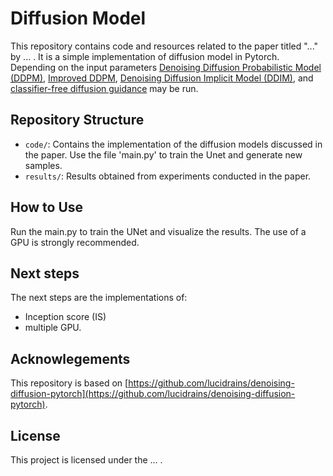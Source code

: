 # Diffusion Model
This repository contains code and resources related to the paper titled "..." by ... .
It is a simple implementation of diffusion model in  Pytorch. Depending on the input parameters <a href="https://arxiv.org/abs/2006.11239">Denoising Diffusion Probabilistic Model (DDPM)</a>, <a href="https://arxiv.org/abs/2102.09672">Improved DDPM</a>, <a href="https://arxiv.org/abs/2010.02502">Denoising Diffusion Implicit Model (DDIM)</a>, and <a href="https://arxiv.org/abs/2207.12598">classifier-free diffusion guidance</a> may be run.

## Repository Structure

- `code/`: Contains the implementation of the diffusion models discussed in the paper. Use the file 'main.py' to train the Unet and generate new samples.
- `results/`: Results obtained from experiments conducted in the paper.

## How to Use

Run the main.py to train the UNet and visualize the results. The use of a GPU is strongly recommended.

## Next steps
The next steps are the implementations of:
- Inception score (IS)
- multiple GPU.


## Acknowlegements
This repository is based on [https://github.com/lucidrains/denoising-diffusion-pytorch](https://github.com/lucidrains/denoising-diffusion-pytorch).

## License

This project is licensed under the ... .
